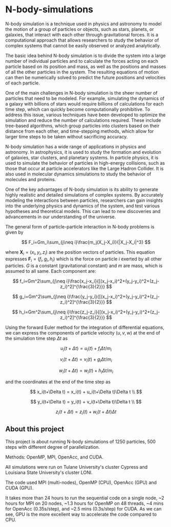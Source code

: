 # N-body-simulations

N-body simulation is a technique used in physics and astronomy to model the motion of a group of particles or objects, such as stars, planets, or galaxies, that interact with each other through gravitational forces. It is a computational approach that allows researchers to study the behavior of complex systems that cannot be easily observed or analyzed analytically.

The basic idea behind N-body simulation is to divide the system into a large number of individual particles and to calculate the forces acting on each particle based on its position and mass, as well as the positions and masses of all the other particles in the system. The resulting equations of motion can then be numerically solved to predict the future positions and velocities of each particle.

One of the main challenges in N-body simulation is the sheer number of particles that need to be modeled. For example, simulating the dynamics of a galaxy with billions of stars would require billions of calculations for each time step, which can quickly become computationally prohibitive. To address this issue, various techniques have been developed to optimize the simulation and reduce the number of calculations required. These include tree-based algorithms, which group particles into clusters based on their distance from each other, and time-stepping methods, which allow for larger time steps to be taken without sacrificing accuracy.

N-body simulation has a wide range of applications in physics and astronomy. In astrophysics, it is used to study the formation and evolution of galaxies, star clusters, and planetary systems. In particle physics, it is used to simulate the behavior of particles in high-energy collisions, such as those that occur at particle accelerators like the Large Hadron Collider. It is also used in molecular dynamics simulations to study the behavior of molecules and proteins.

One of the key advantages of N-body simulation is its ability to generate highly realistic and detailed simulations of complex systems. By accurately modeling the interactions between particles, researchers can gain insights into the underlying physics and dynamics of the system, and test various hypotheses and theoretical models. This can lead to new discoveries and advancements in our understanding of the universe.

The general form of particle-particle interaction in N-body problems is given by

$$
F_i=Gm_i\sum_{j\neq i}\frac{m_j(X_j-X_i)}{|X_j-X_i|^3}
$$

where $\mathbf{X}_i=(x_i,y_i,z_i)$ are the position vectors of particles. This equation expresses $\mathbf{F}_i=(f_i,g_i,h_i)$ which is the force on particle $i$ exerted by all other particles. $G$ is a constant (gravitational constant) and $m$ are mass, which is assumed to all same. Each component are:

$$
f_i=Gm^2\sum_{j\neq i}\frac{x_j-x_i}{[(x_j-x_i)^2+(y_j-y_i)^2+(z_j-z_i)^2]^{\frac{3}{2}}}
$$

$$
g_i=Gm^2\sum_{j\neq i}\frac{y_j-y_i}{[(x_j-x_i)^2+(y_j-y_i)^2+(z_j-z_i)^2]^{\frac{3}{2}}} 
$$

$$
h_i=Gm^2\sum_{j\neq i}\frac{z_j-z_i}{[(x_j-x_i)^2+(y_j-y_i)^2+(z_j-z_i)^2]^{\frac{3}{2}}}
$$

Using the forward Euler method for the integration of differential equations, we can express the components of particle velocity $(u,v,w)$ at the end of the simulation time step $\Delta t$ as

$$
u_i(t+\Delta t)=u_i(t)+f_i\Delta t / m_i
$$

$$
v_i(t+\Delta t)=v_i(t)+g_i\Delta t / m_i
$$

$$
w_i(t+\Delta t)=w_i(t)+h_i\Delta t / m_i
$$

and the coordinates at the end of the time step as

$$
x_i(t+\Delta t) = x_i(t) + u_i(t+\Delta t)\Delta t \\
$$

$$
y_i(t+\Delta t) = y_i(t) + v_i(t+\Delta t)\Delta t \\
$$

$$
z_i(t+\Delta t) = z_i(t) + w_i(t+\Delta t)\Delta t
$$

## About this project

This project is about running N-body simulations of 1250 particles, 500 steps with different degree of parallelization.

Methods: OpenMP, MPI, OpenAcc, and CUDA.

All simulations were run on Tulane University's cluster Cypress and Louisiana State University's cluster LONI.

The code used MPI (multi-nodes), OpenMP (CPU), OpenAcc (GPU) and CUDA (GPU).

It takes more than 24 hours to run the sequential code on a single node, ~2 hours for MPI on 20 nodes, ~1.3 hours for OpenMP on 48 threads, ~4 mins for OpenAcc (0.35s/step), and ~2.5 mins (0.3s/step) for CUDA. As we can see, GPU is the more excellent way to accelerate the code compared to CPU.
